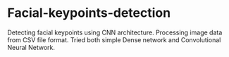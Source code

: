 # Facial-keypoints-detection
Detecting facial keypoints using CNN architecture. Processing image data from CSV file format. Tried both simple Dense network and Convolutional Neural Network.
